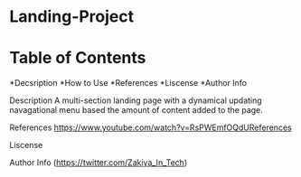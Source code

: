 # Landing-Project

# Table of Contents
*Decsription
*How to Use
*References
*Liscense
*Author Info

Description
A multi-section landing page with a dynamical updating navagational menu based the amount of content added to the page.

References
https://www.youtube.com/watch?v=RsPWEmfOQdUReferences

Liscense

Author Info
(https://twitter.com/Zakiya_In_Tech)

